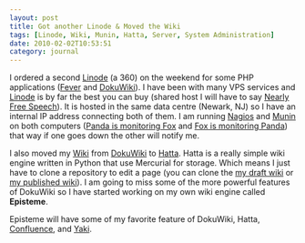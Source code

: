 ```yaml
---
layout: post
title: Got another Linode & Moved the Wiki
tags: [Linode, Wiki, Munin, Hatta, Server, System Administration]
date: 2010-02-02T10:53:51
category: journal
---
```


I ordered a second [Linode][Linode] (a 360) on the weekend for some PHP applications ([Fever][Fever] and [DokuWiki][DokuWiki]). I have been with many VPS services and [Linode][Linode] is by far the best you can buy (shared host I will have to say [Nearly Free Speech][NFS]). It is hosted in the same data centre (Newark, NJ) so I have an internal IP address connecting both of them. I am running [Nagios][Nagios] and [Munin][Munin] on both computers ([Panda is monitoring Fox][MuninPandaFox] and [Fox is monitoring Panda][MuninFoxPanda]) that way if one goes down the other will notify me.

I also moved my [Wiki][Wiki] from [DokuWiki][DokuWiki] to [Hatta][Hatta]. Hatta is a really simple wiki engine written in Python that use Mercurial for storage. Which means I just have to clone a repository to edit a page (you can clone the [my draft wiki][DraftWikiPage] or [my published wiki][PublishedWikiPages]). I am going to miss some of the more powerful features of DokuWiki so I have started working on my own wiki engine called **Episteme**.

Episteme will have some of my favorite feature of DokuWiki, Hatta, [Confluence][Confluence], and [Yaki][Yaki].

[Linode]: http://www.linode.com/?r=489fd5146a3553db67138302f6c6d44a029cf45a "A VPS Provider"
[Fever]: http://feedafever.com/ "An online feed reader."
[DokuWiki]: http://dokuwiki.org/ "A super simple and powerful wiki engine."
[NFS]: https://www.nearlyfreespeech.net/ "NearlyFreeSpeech.NET Web Hosting"
[Munin]: http://munin.sourceforge.net/
[Nagios]: http://www.nagios.org/
[MuninPandaFox]: http://panda.mylesbraithwaite.com/munin/mylesbraithwaite.com/fox.mylesbraithwaite.com.html
[MuninFoxPanda]: http://fox.mylesbraithwaite.com/munin/mylesbraithwaite.com/panda.mylesbraithwaite.com.html
[Wiki]: http://wiki.mylesbraithwaite.com/
[Hatta]: http://hatta.sheep.art.pl/
[DraftWikiPage]: http://bitbucket.org/myles/wiki-pages/
[PublishedWikiPages]: http://wiki.mylesbraithwaite.com/hg/
[Confluence]: http://www.atlassian.com/software/confluence/
[Yaki]: http://code.google.com/p/yaki/
